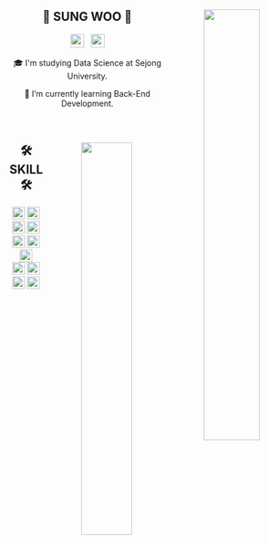 <div align="center">
  
  <img align="right" style="width:44%" src="https://github-readme-stats.vercel.app/api?username=zosungwoo&rank_icon=github"/>

  ## 👋 SUNG WOO 👋 
  <a href="https://velog.io/@zosungwoo"><img src="https://img.shields.io/badge/-TechBlog-20C997?style=flat-square&logo=Velog&logoColor=white&" height="24"/></a> &nbsp;
  <a href="https://notion.so"><img src="https://img.shields.io/badge/-Portfolio-000000?style=flat-square&logo=Notion&logoColor=white" height="24"/></a>

  🎓 I'm studying Data Science at Sejong University.
  
  🌱 I’m currently learning Back-End Development.
  
  <br>
  
</div>

<div align="center">
  
  <img align="right" style="width:42%" src="http://mazassumnida.wtf/api/v2/generate_badge?boj=seouk812"/>
  
  ## 🛠 SKILL 🛠
  <img src="https://img.shields.io/badge/-JAVA-007396?style=flat-square&logo=java&logoColor=white" height="22">
  <img src="https://img.shields.io/badge/-Spring%20Boot-6DB33F?style=flat-square&logo=springboot&logoColor=white" height="22"/> 
  <img src="https://img.shields.io/badge/-Maven-C71A36?style=flat-square&logo=apachemaven&logoColor=white" height="22"/>
  <img src="https://img.shields.io/badge/-Gradle-02303A?style=flat-square&logo=gradle" height="22"/>
  <br>
  <img src="https://img.shields.io/badge/Python-3776AB?style=flat-square&logo=python&logoColor=white" height="22"/>
  <img src="https://img.shields.io/badge/-JS-F7DF1E?style=flat-square&logo=javascript&logoColor=black" height="22"/>
  <img src="https://img.shields.io/badge/jQuery-0769AD?style=flat-square&logo=jquery&logoColor=white" height="22"/>
  <br>
  <img src="https://img.shields.io/badge/MySQL-4479A1?style=flat-square&logo=mysql&logoColor=white" height="22"/>
  <img src="https://img.shields.io/badge/PostgreSQL-4169E1?style=flat-square&logo=postgresql&logoColor=white" height="22"/>
  <br>
  <img src="https://img.shields.io/badge/AWS-232F3E?style=flat-square&logo=amazonaws&logoColor=white" height="22"/> 
  <img src="https://img.shields.io/badge/Linux-FCC624?style=flat-square&logo=linux&logoColor=black" height="22"/> 
  <br>
</div>

